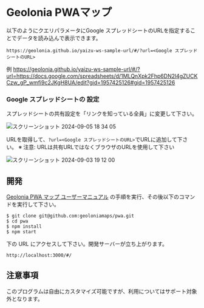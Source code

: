 # Geolonia PWAマップ

以下のようにクエリパラメータにGoogle スプレッドシートのURLを指定することでデータを読み込んで表示できます。

```
https://geolonia.github.io/yaizu-ws-sample-url/#/?url=<Google スプレッドシートのURL>
```

例 
https://geolonia.github.io/yaizu-ws-sample-url/#/?url=https://docs.google.com/spreadsheets/d/1MLQnXpk2Fhp6DN2l4gZUCKCzw_gP_wmfi9c2JKgH8UA/edit?gid=1957425126#gid=1957425126

### Google スプレッドシートの 設定

スプレッドシートの共有設定を「リンクを知っている全員」に変更して下さい。

![スクリーンショット 2024-09-05 18 34 05](https://github.com/user-attachments/assets/5604aa22-6830-4a20-b8a5-a4078ec4620a)


URLを取得して、`?url=<Google スプレッドシートのURL>`でURLに追加して下さい。
※ 注意: URLは共有URLではなくブラウザのURLを使用して下さい

![スクリーンショット 2024-09-03 19 12 00](https://github.com/user-attachments/assets/0b4d841f-fa28-459a-bb2d-f6517453e451)

## 開発

[Geolonia PWA マップ ユーザーマニュアル](https://blog.geolonia.com/2022/05/17/pwamap-manual-setup.html) の手順を実行、その後以下のコマンドを実行して下さい。

```shell
$ git clone git@github.com:geoloniamaps/pwa.git
$ cd pwa
$ npm install
$ npm start
```

下の URL にアクセスして下さい。開発サーバーが立ち上がります。

`http://localhost:3000/#/`


## 注意事項
このプログラムは自由にカスタマイズ可能ですが、利用についてはサポート対象外となります。

